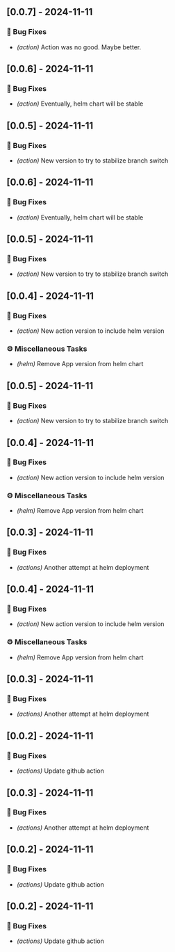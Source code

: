 
## [0.0.7] - 2024-11-11

### 🐛 Bug Fixes

- *(action)* Action was no good. Maybe better.

## [0.0.6] - 2024-11-11

### 🐛 Bug Fixes

- *(action)* Eventually, helm chart will be stable

## [0.0.5] - 2024-11-11

### 🐛 Bug Fixes

- *(action)* New version to try to stabilize branch switch



## [0.0.6] - 2024-11-11

### 🐛 Bug Fixes

- *(action)* Eventually, helm chart will be stable

## [0.0.5] - 2024-11-11

### 🐛 Bug Fixes

- *(action)* New version to try to stabilize branch switch

## [0.0.4] - 2024-11-11

### 🐛 Bug Fixes

- *(action)* New action version to include helm version

### ⚙️ Miscellaneous Tasks

- *(helm)* Remove App version from helm chart



## [0.0.5] - 2024-11-11

### 🐛 Bug Fixes

- *(action)* New version to try to stabilize branch switch

## [0.0.4] - 2024-11-11

### 🐛 Bug Fixes

- *(action)* New action version to include helm version

### ⚙️ Miscellaneous Tasks

- *(helm)* Remove App version from helm chart

## [0.0.3] - 2024-11-11

### 🐛 Bug Fixes

- *(actions)* Another attempt at helm deployment



## [0.0.4] - 2024-11-11

### 🐛 Bug Fixes

- *(action)* New action version to include helm version

### ⚙️ Miscellaneous Tasks

- *(helm)* Remove App version from helm chart

## [0.0.3] - 2024-11-11

### 🐛 Bug Fixes

- *(actions)* Another attempt at helm deployment

## [0.0.2] - 2024-11-11

### 🐛 Bug Fixes

- *(actions)* Update github action



## [0.0.3] - 2024-11-11

### 🐛 Bug Fixes

- *(actions)* Another attempt at helm deployment

## [0.0.2] - 2024-11-11

### 🐛 Bug Fixes

- *(actions)* Update github action



## [0.0.2] - 2024-11-11

### 🐛 Bug Fixes

- *(actions)* Update github action


